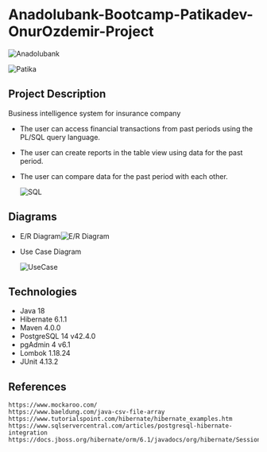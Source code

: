 # Anadolubank-Bootcamp-Patikadev-OnurOzdemir-Project



![Anadolubank](https://www.anadolubank.com.tr/assets/img/logo.svg)

![Patika](https://global-uploads.webflow.com/6097e0eca1e87557da031fef/609859a191abe5d64b17fed3_Patika%20logo-p-500.png)



## Project Description

Business intelligence system for insurance company

- The user can access financial transactions from past periods using the PL/SQL query language.

- The user can create reports in the table view using data for the past period.

- The user can compare data for the past period with each other.

  ![SQL](https://i.ibb.co/yhTYB6z/SQL.jpg)

## Diagrams
- E/R Diagram![E/R Diagram](https://i.ibb.co/T4wM52X/ERDiagram.png)

- Use Case Diagram

  ![UseCase](https://i.ibb.co/gjtFPJr/UseCase.png)

## Technologies

  - Java 18
  - Hibernate 6.1.1
  - Maven 4.0.0
  - PostgreSQL 14 v42.4.0
  - pgAdmin 4 v6.1
  - Lombok 1.18.24
  - JUnit 4.13.2

## References

```http
https://www.mockaroo.com/
https://www.baeldung.com/java-csv-file-array
https://www.tutorialspoint.com/hibernate/hibernate_examples.htm
https://www.sqlservercentral.com/articles/postgresql-hibernate-integration
https://docs.jboss.org/hibernate/orm/6.1/javadocs/org/hibernate/Session.html
```
